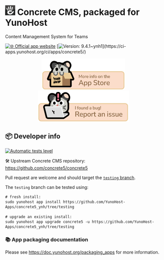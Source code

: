 <!--
N.B.: This README was automatically generated by <https://github.com/YunoHost/apps_tools/blob/main/readme_generator>
It shall NOT be edited by hand.
-->

<h1>
  <img src="https://raw.githubusercontent.com/YunoHost/apps/main/logos/concrete5.png" width="32px" alt="Logo of Concrete CMS">
  Concrete CMS, packaged for YunoHost
</h1>

Content Management System for Teams

[![🌐 Official app website](https://img.shields.io/badge/Official_app_website-darkgreen?style=for-the-badge)](https://www.concrete5.org)
[![Version: 9.4.1~ynh1](https://img.shields.io/badge/Version-9.4.1~ynh1-rgba(0,150,0,1)?style=for-the-badge)](https://ci-apps.yunohost.org/ci/apps/concrete5/)

<div align="center">
<a href="https://apps.yunohost.org/app/concrete5"><img height="100px" src="https://github.com/YunoHost/yunohost-artwork/raw/refs/heads/main/badges/neopossum-badges/badge_more_info_on_the_appstore.svg"/></a>
<a href="https://github.com/YunoHost-Apps/concrete5_ynh/issues"><img height="100px" src="https://github.com/YunoHost/yunohost-artwork/raw/refs/heads/main/badges/neopossum-badges/badge_report_an_issue.svg"/></a>
</div>

## 📦 Developer info

[![Automatic tests level](https://apps.yunohost.org/badge/cilevel/concrete5)](https://ci-apps.yunohost.org/ci/apps/concrete5/)

🛠️ Upstream Concrete CMS repository: <https://github.com/concrete5/concrete5>

Pull request are welcome and should target the [`testing` branch](https://github.com/YunoHost-Apps/concrete5_ynh/tree/testing).

The `testing` branch can be tested using:
```
# fresh install:
sudo yunohost app install https://github.com/YunoHost-Apps/concrete5_ynh/tree/testing

# upgrade an existing install:
sudo yunohost app upgrade concrete5 -u https://github.com/YunoHost-Apps/concrete5_ynh/tree/testing
```

### 📚 App packaging documentation

Please see <https://doc.yunohost.org/packaging_apps> for more information.